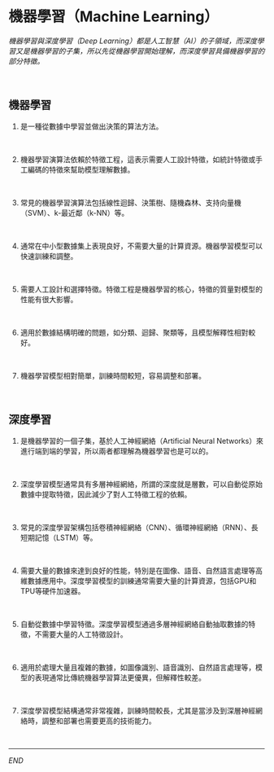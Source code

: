 # 機器學習（Machine Learning）

_機器學習與深度學習（Deep Learning）都是人工智慧（AI）的子領域，而深度學習又是機器學習的子集，所以先從機器學習開始理解，而深度學習具備機器學習的部分特徵。_

<br>

## 機器學習

1. 是一種從數據中學習並做出決策的算法方法。

<br>

2. 機器學習演算法依賴於特徵工程，這表示需要人工設計特徵，如統計特徵或手工編碼的特徵來幫助模型理解數據。

<br>

3. 常見的機器學習演算法包括線性迴歸、決策樹、隨機森林、支持向量機（SVM）、k-最近鄰（k-NN）等。

<br>

4. 通常在中小型數據集上表現良好，不需要大量的計算資源。機器學習模型可以快速訓練和調整。

<br>

5. 需要人工設計和選擇特徵。特徵工程是機器學習的核心，特徵的質量對模型的性能有很大影響。

<br>

6. 適用於數據結構明確的問題，如分類、迴歸、聚類等，且模型解釋性相對較好。

<br>

7. 機器學習模型相對簡單，訓練時間較短，容易調整和部署。

<br>

## 深度學習

1. 是機器學習的一個子集，基於人工神經網絡（Artificial Neural Networks）來進行端到端的學習，所以兩者都理解為機器學習也是可以的。

<br>

2. 深度學習模型通常具有多層神經網絡，所謂的深度就是層數，可以自動從原始數據中提取特徵，因此減少了對人工特徵工程的依賴。

<br>

3. 常見的深度學習架構包括卷積神經網絡（CNN）、循環神經網絡（RNN）、長短期記憶（LSTM）等。

<br>

4. 需要大量的數據來達到良好的性能，特別是在圖像、語音、自然語言處理等高維數據應用中。深度學習模型的訓練通常需要大量的計算資源，包括GPU和TPU等硬件加速器。

<br>

5. 自動從數據中學習特徵。深度學習模型通過多層神經網絡自動抽取數據的特徵，不需要大量的人工特徵設計。

<br>

6. 適用於處理大量且複雜的數據，如圖像識別、語音識別、自然語言處理等，模型的表現通常比傳統機器學習算法更優異，但解釋性較差。

<br>

7. 深度學習模型結構通常非常複雜，訓練時間較長，尤其是當涉及到深層神經網絡時，調整和部署也需要更高的技術能力。

<br>

___

_END_